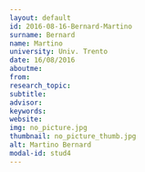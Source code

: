 ```yaml
---
layout: default 
id: 2016-08-16-Bernard-Martino
surname: Bernard
name: Martino
university: Univ. Trento
date: 16/08/2016
aboutme: 
from: 
research_topic: 
subtitle: 
advisor: 
keywords: 
website: 
img: no_picture.jpg
thumbnail: no_picture_thumb.jpg
alt: Martino Bernard
modal-id: stud4
---
```

